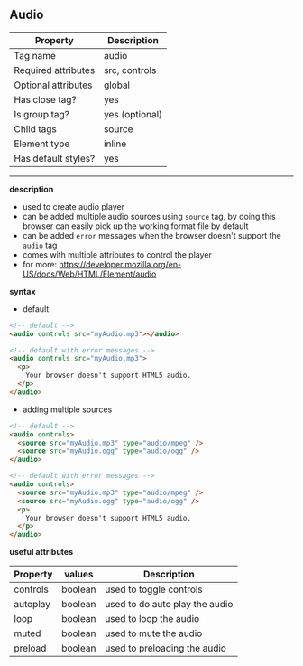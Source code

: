 ## Audio

| Property            | Description    |
| ------------------- | -------------- |
| Tag name            | audio          |
| Required attributes | src, controls  |
| Optional attributes | global         |
| Has close tag?      | yes            |
| Is group tag?       | yes (optional) |
| Child tags          | source         |
| Element type        | inline         |
| Has default styles? | yes            |

---

**description**

- used to create audio player
- can be added multiple audio sources using `source` tag, by doing this browser can easily pick up the working format file by default
- can be added `error` messages when the browser doesn't support the `audio` tag
- comes with multiple attributes to control the player
- for more: https://developer.mozilla.org/en-US/docs/Web/HTML/Element/audio

**syntax**

- default

```html
<!-- default -->
<audio controls src="myAudio.mp3"></audio>
```

```html
<!-- default with error messages -->
<audio controls src="myAudio.mp3">
  <p>
    Your browser doesn't support HTML5 audio.
  </p>
</audio>
```

- adding multiple sources

```html
<!-- default -->
<audio controls>
  <source src="myAudio.mp3" type="audio/mpeg" />
  <source src="myAudio.ogg" type="audio/ogg" />
</audio>
```

```html
<!-- default with error messages -->
<audio controls>
  <source src="myAudio.mp3" type="audio/mpeg" />
  <source src="myAudio.ogg" type="audio/ogg" />
  <p>
    Your browser doesn't support HTML5 audio.
  </p>
</audio>
```

**useful attributes**

| Property | values  | Description                    |
| -------- | ------- | ------------------------------ |
| controls | boolean | used to toggle controls        |
| autoplay | boolean | used to do auto play the audio |
| loop     | boolean | used to loop the audio         |
| muted    | boolean | used to mute the audio         |
| preload  | boolean | used to preloading the audio   |
